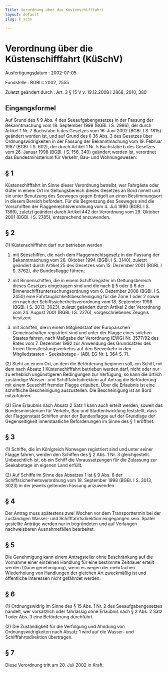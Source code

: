 ```yaml
---
Title: Verordnung über die Küstenschifffahrt
layout: default
slug: k_schv

---
```


# Verordnung über die Küstenschifffahrt (KüSchV)

Ausfertigungsdatum
:   2002-07-05

Fundstelle
:   BGBl I: 2002, 2555

Zuletzt geändert durch
:   Art. 3 § 15 V v. 19.12.2008 I 2868; 2010, 380


## Eingangsformel

Auf Grund des § 9 Abs. 4 des Seeaufgabengesetzes in der Fassung der
Bekanntmachung vom 18. September 1998 (BGBl. I S. 2986), der durch
Artikel 1 Nr. 7 Buchstabe b des Gesetzes vom 16. Juni 2002 (BGBl. I S.
1815) geändert worden ist, und auf Grund des § 36 Abs. 3 des Gesetzes
über Ordnungswidrigkeiten in der Fassung der Bekanntmachung vom 19.
Februar 1987 (BGBl. I S. 602), der durch Artikel 1 Nr. 5 Buchstabe b
des Gesetzes vom 26. Januar 1998 (BGBl. I S. 156, 340) geändert worden
ist, verordnet das Bundesministerium für Verkehr, Bau- und
Wohnungswesen:


## § 1

Küstenschifffahrt im Sinne dieser Verordnung betreibt, wer Fahrgäste
oder Güter in einem Ort im Geltungsbereich dieses Gesetzes an Bord
nimmt und sie unter Benutzung des Seeweges gegen Entgelt an einen
Bestimmungsort in diesem Bereich befördert. Für die Begrenzung des
Seeweges sind die Vorschriften der Flaggenrechtsverordnung vom 4. Juli
1990 (BGBl. I S. 1389), zuletzt geändert durch Artikel 442 der
Verordnung vom 29. Oktober 2001 (BGBl. I S. 2785), entsprechend
anzuwenden.


## § 2

(1) Küstenschifffahrt darf nur betrieben werden

1.  mit Seeschiffen, die nach dem Flaggenrechtsgesetz in der Fassung der
    Bekanntmachung vom 26. Oktober 1994 (BGBl. I S. 3140), zuletzt
    geändert durch Artikel 25 des Gesetzes vom 15. Dezember 2001 (BGBl. I
    S. 3762), die Bundesflagge führen;


2.  mit Binnenschiffen, die in einem Schiffsregister im Geltungsbereich
    dieses Gesetzes eingetragen sind und die nach § 5 oder § 6 der
    Binnenschiffsuntersuchungsordnung vom 6. Dezember 2008 (BGBl. I S.
    2450) eine Fahrtauglichkeitsbescheinigung für die Zone 1 oder 2 sowie
    ein nach der Schiffssicherheitsverordnung vom 18. September 1998
    (BGBl. I S. 3013, 3023), zuletzt geändert durch Artikel 2 der
    Verordnung vom 24. August 2001 (BGBl. I S. 2276), vorgeschriebenes
    Zeugnis besitzen;


3.  mit Schiffen, die in einem Mitgliedstaat der Europäischen
    Gemeinschaften registriert sind und unter der Flagge eines solchen
    Staates fahren, nach Maßgabe der Verordnung (EWG) Nr. 3577/92 des
    Rates vom 7. Dezember 1992 zur Anwendung des Grundsatzes des freien
    Dienstleistungsverkehrs auf den Seeverkehr in den Mitgliedstaaten -
    Seekabotage - (ABl. EG Nr. L 364 S. 7).




(2) Steht an einem Ort, an dem die Beförderung beginnen soll, ein
Schiff, mit dem nach Absatz 1 Küstenschifffahrt betrieben werden darf,
nicht oder nur zu erheblich ungünstigeren Bedingungen zur Verfügung,
so kann die örtlich zuständige Wasser- und Schifffahrtsdirektion auf
Antrag die Beförderung mit einem Seeschiff fremder Flagge erlauben.
Über die Erlaubnis ist eine schriftliche Bescheinigung auszustellen.
Die Bescheinigung ist an Bord mitzuführen.

(3) Eine Erlaubnis nach Absatz 2 Satz 1 kann auch erteilt werden,
soweit das Bundesministerium für Verkehr, Bau und Stadtentwicklung
feststellt, dass der Flaggenstaat Schiffen unter der Bundesflagge auf
der Grundlage der Gegenseitigkeit innerstaatliche Beförderungen im
Sinne des § 1 eröffnet.


## § 3

(1) Schiffe, die im Königreich Norwegen registriert sind und unter
seiner Flagge fahren, werden den Schiffen des § 2 Abs. 1 Nr. 3
gleichgestellt. Unbeachtlich ist, ob ein Schiff die Voraussetzungen
für die Zulassung zur Seekabotage im eigenen Land erfüllt.

(2) Auf Schiffe im Sinne des Absatzes 1 ist § 9 Abs. 6 der
Schiffssicherheitsverordnung vom 18. September 1998 (BGBl. I S. 3013,
3023) in der jeweils geltenden Fassung anzuwenden.


## § 4

Der Antrag muss spätestens zwei Wochen vor dem Transporttermin bei der
zuständigen Wasser- und Schifffahrtsdirektion eingegangen sein. Später
gestellte Anträge werden nur in begründeten und auf Verlangen
nachweisbaren Ausnahmefällen bearbeitet.


## § 5

Die Genehmigung kann einem Antragsteller ohne Beschränkung auf die
Vornahme einer einzelnen Handlung für eine bestimmte Zeitdauer erteilt
werden (Dauergenehmigung), wenn es wegen der mehrfachen Wiederholung
von Handlungen der gleichen Art zweckmäßig ist und öffentliche
Interessen nicht gefährdet werden.


## § 6

(1) Ordnungswidrig im Sinne des § 15 Abs. 1 Nr. 2 des
Seeaufgabengesetzes handelt, wer vorsätzlich oder fahrlässig ohne
Erlaubnis nach § 2 Abs. 2 Satz 1 oder Abs. 3 eine Beförderung
durchführt.

(2) Die Zuständigkeit für die Verfolgung und Ahndung von
Ordnungswidrigkeiten nach Absatz 1 wird auf die Wasser- und
Schifffahrtsdirektion übertragen.


## § 7

Diese Verordnung tritt am 20. Juli 2002 in Kraft.


